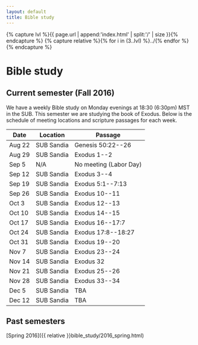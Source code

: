 ```yaml
---
layout: default
title: Bible study
---
```


{% capture lvl %}{{ page.url | append:'index.html' | split:'/' | size }}{% endcapture %}
{% capture relative %}{% for i in (3..lvl) %}../{% endfor %}{% endcapture %}

Bible study
===========

Current semester (Fall 2016)
----------------------------

We have a weekly Bible study on Monday evenings at 18:30 (6:30pm) MST in the
SUB. This semester we are studying the book of Exodus. Below is the schedule
of meeting locations and scripture passages for each week.

| Date   | Location               | Passage                          |
| ------ | ---------------------- | -------------------------------- |
| Aug 22 | SUB Sandia             | Genesis 50:22--26                |
| Aug 29 | SUB Sandia             | Exodus 1--2                      |
| Sep  5 | N/A                    | No meeting (Labor Day)           |
| Sep 12 | SUB Sandia             | Exodus 3--4                      |
| Sep 19 | SUB Sandia             | Exodus 5:1--7:13                 |
| Sep 26 | SUB Sandia             | Exodus 10--11                    |
| Oct  3 | SUB Sandia             | Exodus 12--13                    |
| Oct 10 | SUB Sandia             | Exodus 14--15                    |
| Oct 17 | SUB Sandia             | Exodus 16--17:7                  |
| Oct 24 | SUB Sandia             | Exodus 17:8--18:27               |
| Oct 31 | SUB Sandia             | Exodus 19--20                    |
| Nov  7 | SUB Sandia             | Exodus 23--24                    |
| Nov 14 | SUB Sandia             | Exodus 32                        |
| Nov 21 | SUB Sandia             | Exodus 25--26                    |
| Nov 28 | SUB Sandia             | Exodus 33--34                    |
| Dec  5 | SUB Sandia             | TBA                              |
| Dec 12 | SUB Sandia             | TBA                              |

Past semesters
--------------

[Spring 2016]({{ relative }}bible_study/2016_spring.html)

